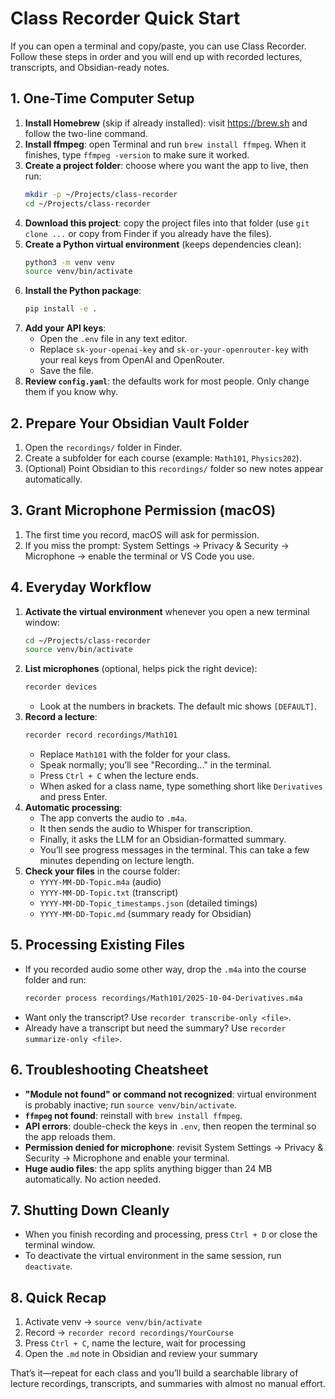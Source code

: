 # Class Recorder Quick Start

If you can open a terminal and copy/paste, you can use Class Recorder. Follow these steps in order and you will end up with recorded lectures, transcripts, and Obsidian-ready notes.

## 1. One-Time Computer Setup

1. **Install Homebrew** (skip if already installed): visit https://brew.sh and follow the two-line command.
2. **Install ffmpeg**: open Terminal and run `brew install ffmpeg`. When it finishes, type `ffmpeg -version` to make sure it worked.
3. **Create a project folder**: choose where you want the app to live, then run:
   ```bash
   mkdir -p ~/Projects/class-recorder
   cd ~/Projects/class-recorder
   ```
4. **Download this project**: copy the project files into that folder (use `git clone ...` or copy from Finder if you already have the files).
5. **Create a Python virtual environment** (keeps dependencies clean):
   ```bash
   python3 -m venv venv
   source venv/bin/activate
   ```
6. **Install the Python package**:
   ```bash
   pip install -e .
   ```
7. **Add your API keys**:
   - Open the `.env` file in any text editor.
   - Replace `sk-your-openai-key` and `sk-or-your-openrouter-key` with your real keys from OpenAI and OpenRouter.
   - Save the file.
8. **Review `config.yaml`**: the defaults work for most people. Only change them if you know why.

## 2. Prepare Your Obsidian Vault Folder

1. Open the `recordings/` folder in Finder.
2. Create a subfolder for each course (example: `Math101`, `Physics202`).
3. (Optional) Point Obsidian to this `recordings/` folder so new notes appear automatically.

## 3. Grant Microphone Permission (macOS)

1. The first time you record, macOS will ask for permission.
2. If you miss the prompt: System Settings → Privacy & Security → Microphone → enable the terminal or VS Code you use.

## 4. Everyday Workflow

1. **Activate the virtual environment** whenever you open a new terminal window:
   ```bash
   cd ~/Projects/class-recorder
   source venv/bin/activate
   ```
2. **List microphones** (optional, helps pick the right device):
   ```bash
   recorder devices
   ```
   - Look at the numbers in brackets. The default mic shows `[DEFAULT]`.
3. **Record a lecture**:
   ```bash
   recorder record recordings/Math101
   ```
   - Replace `Math101` with the folder for your class.
   - Speak normally; you’ll see "Recording..." in the terminal.
   - Press `Ctrl + C` when the lecture ends.
   - When asked for a class name, type something short like `Derivatives` and press Enter.
4. **Automatic processing**:
   - The app converts the audio to `.m4a`.
   - It then sends the audio to Whisper for transcription.
   - Finally, it asks the LLM for an Obsidian-formatted summary.
   - You’ll see progress messages in the terminal. This can take a few minutes depending on lecture length.
5. **Check your files** in the course folder:
   - `YYYY-MM-DD-Topic.m4a` (audio)
   - `YYYY-MM-DD-Topic.txt` (transcript)
   - `YYYY-MM-DD-Topic_timestamps.json` (detailed timings)
   - `YYYY-MM-DD-Topic.md` (summary ready for Obsidian)

## 5. Processing Existing Files

- If you recorded audio some other way, drop the `.m4a` into the course folder and run:
  ```bash
  recorder process recordings/Math101/2025-10-04-Derivatives.m4a
  ```
- Want only the transcript? Use `recorder transcribe-only <file>`.
- Already have a transcript but need the summary? Use `recorder summarize-only <file>`.

## 6. Troubleshooting Cheatsheet

- **"Module not found" or command not recognized**: virtual environment is probably inactive; run `source venv/bin/activate`.
- **`ffmpeg` not found**: reinstall with `brew install ffmpeg`.
- **API errors**: double-check the keys in `.env`, then reopen the terminal so the app reloads them.
- **Permission denied for microphone**: revisit System Settings → Privacy & Security → Microphone and enable your terminal.
- **Huge audio files**: the app splits anything bigger than 24 MB automatically. No action needed.

## 7. Shutting Down Cleanly

- When you finish recording and processing, press `Ctrl + D` or close the terminal window.
- To deactivate the virtual environment in the same session, run `deactivate`.

## 8. Quick Recap

1. Activate venv → `source venv/bin/activate`
2. Record → `recorder record recordings/YourCourse`
3. Press `Ctrl + C`, name the lecture, wait for processing
4. Open the `.md` note in Obsidian and review your summary

That’s it—repeat for each class and you’ll build a searchable library of lecture recordings, transcripts, and summaries with almost no manual effort.
